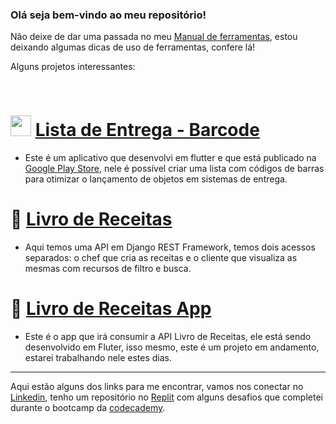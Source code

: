 ### Olá seja bem-vindo ao meu repositório!

Não deixe de dar uma passada no meu [Manual de ferramentas](https://github.com/Decripter/Manual_Ferramentas), estou deixando algumas dicas de uso de ferramentas, confere lá!

Alguns projetos interessantes:

<br>

# <img width=33 src="https://play-lh.googleusercontent.com/d_xfNZhuTyy7QwXHLGZvmvRxLlvCz8g-9uYHdoGPz28v21q_-nn0SCBaipZ4zhjXnlY=s180"></img> [Lista de Entrega - Barcode](https://github.com/Decripter/lista-de-entrega-barcode)<br>
 - Este é um aplicativo que desenvolvi em flutter e que está publicado na [Google Play Store](https://play.google.com/store/apps/details?id=json.ar.lista_de_entrega_barcode), nele é possível criar uma lista com códigos de barras para otimizar o lançamento de objetos em sistemas de entrega.


# 📙 [Livro de Receitas](https://github.com/Decripter/livro_de_receitas)

 - Aqui temos uma API em Django REST Framework, temos dois acessos separados: o chef que cria as receitas e o cliente que visualiza as mesmas com recursos de filtro e busca.

# 📱 [Livro de Receitas App](https://github.com/Decripter/livro_de_receitas_flutter)

 - Este é o app que irá consumir a API Livro de Receitas, ele está sendo desenvolvido em Fluter, isso mesmo, este é um projeto em andamento, estarei trabalhando nele estes dias.

<hr>

Aqui estão alguns dos links para me encontrar, vamos nos conectar no [Linkedin](http://linkedin.com/in/jeilson-araujo/), tenho um repositório no [Replit](https://replit.com/@Decripter) com alguns desafios que completei durante o bootcamp da [codecademy](http://codecademy.com/).

